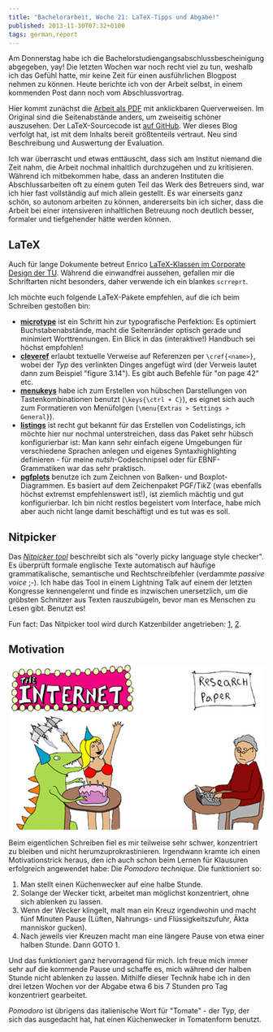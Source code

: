 ```yaml
---
title: "Bachelorarbeit, Woche 21: LaTeX-Tipps und Abgabe!"
published: 2013-11-30T07:32+0100
tags: german,report
---
```


Am Donnerstag habe ich die Bachelorstudiengangsabschlussbescheinigung abgegeben, yay! Die letzten Wochen war noch recht viel zu tun, weshalb ich das Gefühl hatte, mir keine Zeit für einen ausführlichen Blogpost nehmen zu können. Heute berichte ich von der Arbeit selbst, in einem kommenden Post dann noch vom Abschlussvortrag.

Hier kommt zunächst die [Arbeit als PDF](nut-shell.pdf) mit anklickbaren Querverweisen. Im Original sind die Seitenabstände anders, um zweiseitig schöner auszusehen. Der LaTeX-Sourcecode ist [auf GitHub](https://github.com/blinry/bachelor-thesis). Wer dieses Blog verfolgt hat, ist mit dem Inhalts bereit größtenteils vertraut. Neu sind Beschreibung und Auswertung der Evaluation.

Ich war überrascht und etwas enttäuscht, dass sich am Institut niemand die Zeit nahm, die Arbeit nochmal inhaltlich durchzugehen und zu kritisieren. Während ich mitbekommen habe, dass an anderen Instituten die Abschlussarbeiten oft zu einem guten Teil das Werk des Betreuers sind, war ich hier fast vollständig auf mich allein gestellt. Es war einerseits ganz schön, so autonom arbeiten zu können, andererseits bin ich sicher, dass die Arbeit bei einer intensiveren inhaltlichen Betreuung noch deutlich besser, formaler und tiefgehender hätte werden können.

## LaTeX

Auch für lange Dokumente betreut Enrico [LaTeX-Klassen im Corporate Design der TU](http://enricojoerns.de/tubslatex/). Während die einwandfrei aussehen, gefallen mir die Schriftarten nicht besonders, daher verwende ich ein blankes `scrreprt`.

Ich möchte euch folgende LaTeX-Pakete empfehlen, auf die ich beim Schreiben gestoßen bin:

- [**microtype**](http://ctan.org/pkg/microtype) ist ein Schritt hin zur typografische Perfektion: Es optimiert Buchstabenabstände, macht die Seitenränder optisch gerade und minimiert Worttrennungen. Ein Blick in das (interaktive!) Handbuch sei höchst empfohlen!
- [**cleveref**](http://www.ctan.org/pkg/cleveref) erlaubt textuelle Verweise auf Referenzen per `\cref{<name>}`, wobei der *Typ* des verlinkten Dinges angefügt wird (der Verweis lautet dann zum Beispiel "figure 3.14"). Es gibt auch Befehle für "on page 42" etc.
- [**menukeys**](http://www.ctan.org/pkg/menukeys) habe ich zum Erstellen von hübschen Darstellungen von Tastenkombinationen benutzt (`\keys{\ctrl + C}`), es eignet sich auch zum Formatieren von Menüfolgen (`\menu{Extras > Settings > General}`).
- [**listings**](http://www.ctan.org/pkg/listings) ist recht gut bekannt für das Erstellen von Codelistings, ich möchte hier nur nochmal unterstreichen, dass das Paket sehr hübsch konfigurierbar ist: Man kann sehr einfach eigene Umgebungen für verschiedene Sprachen anlegen und eigenes Syntaxhighlighting definieren - für meine *nutsh*-Codeschnipsel oder für EBNF-Grammatiken war das sehr praktisch.
- [**pgfplots**](http://www.ctan.org/pkg/pgfplots) benutze ich zum Zeichnen von Balken- und Boxplot-Diagrammen. Es basiert auf dem Zeichenpaket PGF/Ti*k*Z (was ebenfalls höchst extremst empfehlenswert ist!), ist ziemlich mächtig und gut konfigurierbar. Ich bin nicht restlos begeistert vom Interface, habe mich aber auch nicht lange damit beschäftigt und es tut was es soll.

## Nitpicker

Das [*Nitpicker tool*](http://nitpickertool.com/) beschreibt sich als "overly picky language style checker". Es überprüft formale englische Texte automatisch auf häufige grammatikalische, semantische und Rechtschreibfehler (verdammte *passive voice* ;-). Ich habe das Tool in einem Lightning Talk auf einem der letzten Kongresse kennengelernt und finde es inzwischen unersetzlich, um die gröbsten Schnitzer aus Texten rauszubügeln, bevor man es Menschen zu Lesen gibt. Benutzt es!

Fun fact: Das Nitpicker tool wird durch Katzenbilder angetrieben: [1](https://twitter.com/blinry/status/342322384080084992), [2](https://twitter.com/blinry/status/396338026164396032).

## Motivation

![Symbolbild: Research paper vs Internet](research-paper-vs-internet.jpg)

Beim eigentlichen Schreiben fiel es mir teilweise sehr schwer, konzentriert zu bleiben und nicht herumzuprokrastinieren. Irgendwann kramte ich einen Motivationstrick heraus, den ich auch schon beim Lernen für Klausuren erfolgreich angewendet habe: Die *Pomodoro technique*. Die funktioniert so:

1. Man stellt einen Küchenwecker auf eine halbe Stunde.
2. Solange der Wecker tickt, arbeitet man möglichst konzentriert, ohne sich ablenken zu lassen.
3. Wenn der Wecker klingelt, malt man ein Kreuz irgendwohin und macht fünf Minuten Pause (Lüften, Nahrungs- und Flüssigkeitszufuhr, Äkta manniskor gucken).
4. Nach jeweils vier Kreuzen macht man eine längere Pause von etwa einer halben Stunde. Dann GOTO 1.

Und das funktioniert ganz hervorragend für mich. Ich freue mich immer sehr auf die kommende Pause und schaffe es, mich während der halben Stunde nicht ablenken zu lassen. Mithilfe dieser Technik habe ich in den drei letzen Wochen vor der Abgabe etwa 6 bis 7 Stunden pro Tag konzentriert gearbeitet.

*Pomodoro* ist übrigens das italienische Wort für "Tomate" - der Typ, der sich das ausgedacht hat, hat einen Küchenwecker in Tomatenform benutzt.
